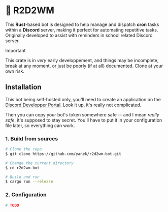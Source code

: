 # 🤖 **R2D2**WM

This **Rust**-based bot is designed to help manage and dispatch **cron** tasks within a **Discord** server, making it
perfect for automating repetitive tasks. Originally developed to assist with reminders in school related Discord server.

> [!IMPORTANT]
> This crate is in *very* early developpement, and things may be incomplete, break at any moment, or just be poorly (if
> at all) documented. Clone at your own risk.

## Installation

This bot being self-hosted only, you'll need to create an application on
the [Discord Developper Portal](https://discord.com/developers/applications). Look it up, it's really not complicated.

Then you can copy your bot's token somewhere safe -- and I mean *really safe*, it's supposed to stay secret. You'll have
to put it in your configuration file later, so everything can work.

### 1. Build from sources

```bash
# Clone the repo
$ git clone https://github.com/yanek/r2d2wm-bot.git

# Change the current directory
$ cd r2d2wm-bot

# Build and run
$ cargo run --release
```

### 2. Configuration

```bash
# TODO
```